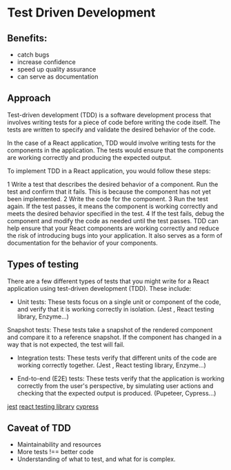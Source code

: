 # Test Driven Development

## Benefits:

- catch bugs
- increase confidence
- speed up quality assurance
- can serve as documentation

## Approach

Test-driven development (TDD) is a software development process that involves writing tests for a piece of code before writing the code itself. The tests are written to specify and validate the desired behavior of the code.

In the case of a React application, TDD would involve writing tests for the components in the application. The tests would ensure that the components are working correctly and producing the expected output.

To implement TDD in a React application, you would follow these steps:

1 Write a test that describes the desired behavior of a component.
Run the test and confirm that it fails. This is because the component has not yet been implemented.
2 Write the code for the component.
3 Run the test again. If the test passes, it means the component is working correctly and meets the desired behavior specified in the test.
4 If the test fails, debug the component and modify the code as needed until the test passes.
TDD can help ensure that your React components are working correctly and reduce the risk of introducing bugs into your application. It also serves as a form of documentation for the behavior of your components.

## Types of testing

There are a few different types of tests that you might write for a React application using test-driven development (TDD). These include:

- Unit tests: These tests focus on a single unit or component of the code, and verify that it is working correctly in isolation. (Jest , React testing library, Enzyme...)

Snapshot tests: These tests take a snapshot of the rendered component and compare it to a reference snapshot. If the component has changed in a way that is not expected, the test will fail.

- Integration tests: These tests verify that different units of the code are working correctly together. (Jest , React testing library, Enzyme...)

- End-to-end (E2E) tests: These tests verify that the application is working correctly from the user's perspective, by simulating user actions and checking that the expected output is produced. (Pupeteer, Cypress...)



[jest](https://jestjs.io/)
[react testing library](https://testing-library.com/docs/)
[cypress](https://docs.cypress.io/guides/overview/why-cypress)

## Caveat of TDD

- Maintainability and resources
- More tests !== better code
- Understanding of what to test, and what for is complex.
